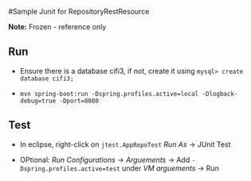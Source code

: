 #Sample Junit for RepositoryRestResource

**Note:** Frozen - reference only

## Run

* Ensure there is a database cifi3, if not, create it using `mysql> create database cifi3;`

* `mvn spring-boot:run -Dspring.profiles.active=local -Dlogback-debug=true -Dport=8080`

## Test

* In eclipse, right-click on `jtest.AppRepoTest` _Run As_ -> JUnit Test

* OPtional: _Run Configurations_ -> _Arguements_ -> Add `-Dspring.profiles.active=test` under _VM arguements_ -> Run
